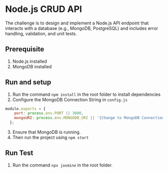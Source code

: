 # Node.js CRUD API

The challenge is to design and implement a Node.js API endpoint that interacts with a database (e.g., MongoDB, PostgreSQL) and includes error handling, validation, and unit tests.

## Prerequisite
1. Node.js installed
2. MongoDB installed

## Run and setup
1. Run the command `npm install` in the root folder to install dependencies
2. Configure the MongoDB Connection String in `config.js` 
```javascript
module.exports = {
    port: process.env.PORT || 3000,
    mongoURI: process.env.MONGODB_URI || '{Change to MongoDB Connection String}',
  };
```
3. Ensure that MongoDB is running.
4. Then run the project using `npm start`

## Run Test
1. Run the command `npx jasmine` in the root folder.

